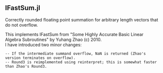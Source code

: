 ## IFastSum.jl
Correctly rounded floating point summation for arbitrary length vectors that do not overflow.  

This implements IFastSum from "Some Highly Accurate Basic Linear Algebra Subroutines" by Yuhang Zhao (c) 2010.  
I have introduced two minor changes:  

    -- If the intermediate summand overflow, NaN is returned (Zhao's version terminates on overflow).  
    -- Round3 is reimplemented using reinterpret; this is somewhat faster than Zhao's Round3.  

